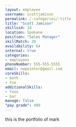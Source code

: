 ```yaml
--- 
layout: employee 
username: scottjamison
permalink: /:categories/:title 
title: "Scott Jamison" 
skillsid: 14 
location: Spokane
position: "Sales Manager"
skillMatch: 20
availability: 64
internal: true
categories: 
- employees
phoneNumber: 555-555-5555 
email: nwpointer@gmail.com
coreSkills:
- math 
- foo
additionalSkills:
- fooo
- bar
manage: false
"pay grade": 400
---
```


this is the portfolio of mark